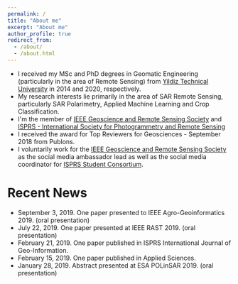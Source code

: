 ```yaml
---
permalink: /
title: "About me"
excerpt: "About me"
author_profile: true
redirect_from: 
  - /about/
  - /about.html
---
```




* I  received my MSc and PhD degrees in Geomatic Engineering (particularly in the area of Remote Sensing) from [Yildiz Technical University](http://www.yildiz.edu.tr/en) in 2014 and 2020, respectively. 
* My research interests lie primarily in the area of SAR Remote Sensing, particularly SAR Polarimetry, Applied Machine Learning and Crop Classification.
* I'm the member of [IEEE Geoscience and Remote Sensing Society](http://www.grss-ieee.org/) and [ISPRS - International Society for Photogrammetry and Remote Sensing](https://www.isprs.org/)
* I received the award for Top Reviewers for Geosciences - September 2018 from Publons. 
* I voluntarily work for the [IEEE Geoscience and Remote Sensing Society](http://www.grss-ieee.org/) as the social media ambassador lead as well as the social media coordinator for [ISPRS Student Consortium](http://sc.isprs.org/home.html).




# Recent News
* September 3, 2019. One paper presented to IEEE Agro-Geoinformatics 2019. (oral presentation)
* July 22, 2019. One paper presented at IEEE RAST 2019. (oral presentation)
* February 21, 2019. One paper published in ISPRS International Journal of Geo-Information.
* February 15, 2019. One paper published in Applied Sciences. 
* January 28, 2019. Abstract presented at ESA POLinSAR 2019. (oral presentation)

